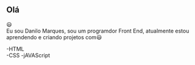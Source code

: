 ## Olá
:smiley:    
Eu sou Danilo  Marques, sou um programdor Front End, atualmente estou aprendendo e criando projetos com:smiley:

-HTML  
-CSS
-jAVAScript

